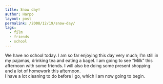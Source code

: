 ```yaml
---
title: Snow day!
author: Harpo
layout: post
permalink: /2008/12/19/snow-day/
tags:
  - film
  - friends
  - school
---
```

We have no school today. I am so far enjoying this day very much; I&#8217;m still in my pajamas, drinking tea and eating a bagel. I am going to see &#8220;Milk&#8221; this afternoon with some friends. I will also be doing some present shopping and a lot of homework this afternoon.  
I have a lot cleaning to do before I go, which I am now going to begin.